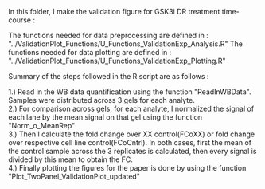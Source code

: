 In this folder, I make the validation figure for GSK3i DR treatment time-course :

The functions needed for data preprocessing are defined in : "../ValidationPlot_Functions/U_Functions_ValidationExp_Analysis.R"
The functions needed for data plotting are defined in : "../ValidationPlot_Functions/U_Functions_ValidationExp_Plotting.R"

Summary of the steps followed in the R script are as follows :

1.) Read in the WB data quantification using the function "ReadInWBData". Samples were distributed across 3 gels for each analyte.     
2.) For comparison across gels, for each analyte, I normalized the signal of each lane by the mean signal on that gel using the function "Norm_o_MeanRep"    
3.) Then I calculate the fold change over XX control(FCoXX) or fold change over respective cell line control(FCoCntrl). In both cases, first the mean of the control sample across the 3 replicates is calculated, then every signal is divided by this mean to obtain the FC.       
4.) Finally  plotting the figures for the paper is done by using the function "Plot_TwoPanel_ValidationPlot_updated"     

